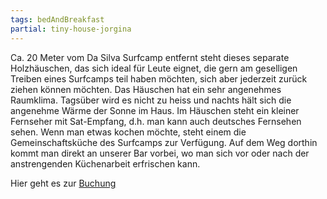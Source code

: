 ```yaml
---
tags: bedAndBreakfast
partial: tiny-house-jorgina
---
```


Ca. 20 Meter vom Da Silva Surfcamp entfernt steht dieses separate Holzhäuschen, das sich ideal für Leute eignet, die gern am geselligen Treiben eines Surfcamps teil haben möchten, sich aber jederzeit zurück ziehen können möchten. Das Häuschen hat ein sehr angenehmes Raumklima. Tagsüber wird es nicht zu heiss und nachts hält sich die angenehme Wärme der Sonne im Haus. Im Häuschen steht ein kleiner Fernseher mit Sat-Empfang, d.h. man kann auch deutsches Fernsehen sehen. Wenn man etwas kochen möchte, steht einem die Gemeinschaftsküche des Surfcamps zur Verfügung. Auf dem Weg dorthin kommt man direkt an unserer Bar vorbei, wo man sich vor oder nach der anstrengenden Küchenarbeit erfrischen kann.

Hier geht es zur <a name="booking-link" href="https://da-silva-bike-surf-camp.bookinglayer.io/#/product/59455">Buchung</a>

